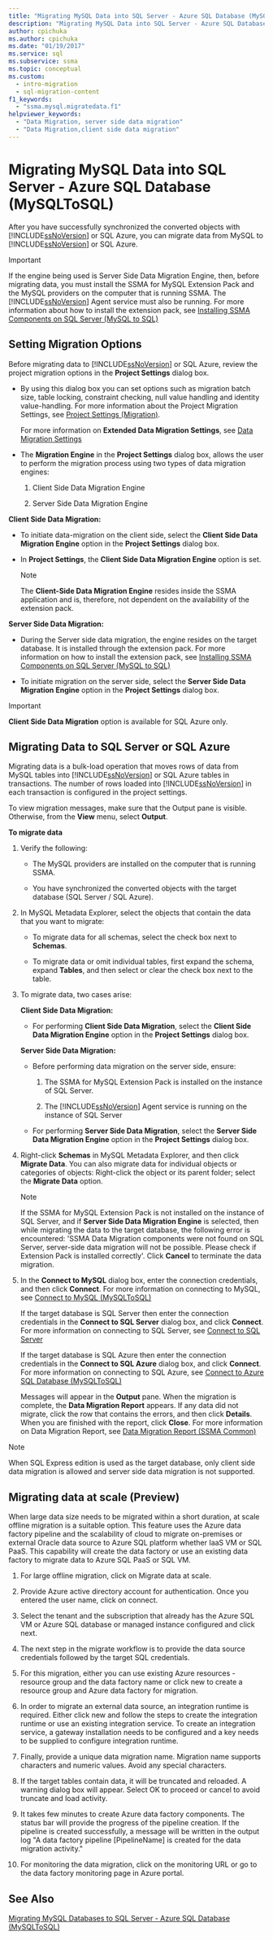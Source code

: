 ```yaml
---
title: "Migrating MySQL Data into SQL Server - Azure SQL Database (MySQLToSQL)"
description: "Migrating MySQL Data into SQL Server - Azure SQL Database (MySQLToSQL)"
author: cpichuka
ms.author: cpichuka
ms.date: "01/19/2017"
ms.service: sql
ms.subservice: ssma
ms.topic: conceptual
ms.custom:
  - intro-migration
  - sql-migration-content
f1_keywords:
  - "ssma.mysql.migratedata.f1"
helpviewer_keywords:
  - "Data Migration, server side data migration"
  - "Data Migration,client side data migration"
---
```

# Migrating MySQL Data into SQL Server - Azure SQL Database (MySQLToSQL)
After you have successfully synchronized the converted objects with [!INCLUDE[ssNoVersion](../../includes/ssnoversion-md.md)] or SQL Azure, you can migrate data from MySQL to [!INCLUDE[ssNoVersion](../../includes/ssnoversion-md.md)] or SQL Azure.  
  
> [!IMPORTANT]  
> If the engine being used is Server Side Data Migration Engine, then, before migrating data, you must install the SSMA for MySQL Extension Pack and the MySQL providers on the computer that is running SSMA. The [!INCLUDE[ssNoVersion](../../includes/ssnoversion-md.md)] Agent service must also be running. For more information about how to install the extension pack, see [Installing SSMA Components on SQL Server (MySQL to SQL)](./installing-ssma-components-on-sql-server-mysqltosql.md)  
  
## Setting Migration Options  
Before migrating data to [!INCLUDE[ssNoVersion](../../includes/ssnoversion-md.md)] or SQL Azure, review the project migration options in the **Project Settings** dialog box.  
  
-   By using this dialog box you can set options such as migration batch size, table locking, constraint checking, null value handling and identity value-handling. For more information about the Project Migration Settings, see [Project Settings (Migration)](./project-settings-migration-mysqltosql.md).  
  
    For more information on **Extended Data Migration Settings**, see [Data Migration Settings](data-migration-settings-mysqltosql.md)  
  
-   The **Migration Engine** in the **Project Settings** dialog box, allows the user to perform the migration process using two types of data migration engines:  
  
    1.  Client Side Data Migration Engine  
  
    2.  Server Side Data Migration Engine  
  
**Client Side Data Migration:**  
  
-   To initiate data-migration on the client side, select the **Client Side Data Migration Engine** option in the **Project Settings** dialog box.  
  
-   In **Project Settings**, the **Client Side Data Migration Engine** option is set.  
  
    > [!NOTE]  
    > The **Client-Side Data Migration Engine** resides inside the SSMA application and is, therefore, not dependent on the availability of the extension pack.  
  
**Server Side Data Migration:**  
  
-   During the Server side data migration, the engine resides on the target database. It is installed through the extension pack. For more information on how to install the extension pack, see [Installing SSMA Components on SQL Server (MySQL to SQL)](./installing-ssma-components-on-sql-server-mysqltosql.md)  
  
-   To initiate migration on the server side, select the **Server Side Data Migration Engine** option in the **Project Settings** dialog box.  
  
> [!IMPORTANT]  
> **Client Side Data Migration** option is available for SQL Azure only.  
  
## Migrating Data to SQL Server or SQL Azure  
Migrating data is a bulk-load operation that moves rows of data from MySQL tables into [!INCLUDE[ssNoVersion](../../includes/ssnoversion-md.md)] or SQL Azure tables in transactions. The number of rows loaded into [!INCLUDE[ssNoVersion](../../includes/ssnoversion-md.md)] in each transaction is configured in the project settings.  
  
To view migration messages, make sure that the Output pane is visible. Otherwise, from the **View** menu, select **Output**.  
  
**To migrate data**  
  
1.  Verify the following:  
  
    -   The MySQL providers are installed on the computer that is running SSMA.  
  
    -   You have synchronized the converted objects with the target database (SQL Server / SQL Azure).  
  
2.  In MySQL Metadata Explorer, select the objects that contain the data that you want to migrate:  
  
    -   To migrate data for all schemas, select the check box next to **Schemas**.  
  
    -   To migrate data or omit individual tables, first expand the schema, expand **Tables**, and then select or clear the check box next to the table.  
  
3.  To migrate data, two cases arise:  
  
    **Client Side Data Migration:**  
  
    -   For performing **Client Side Data Migration**, select the **Client Side Data Migration Engine** option in the **Project Settings** dialog box.  
  
    **Server Side Data Migration:**  
  
    -   Before performing data migration on the server side, ensure:  
  
        1.  The SSMA for MySQL Extension Pack is installed on the instance of SQL Server.  
  
        2.  The [!INCLUDE[ssNoVersion](../../includes/ssnoversion-md.md)] Agent service is running on the instance of SQL Server  
  
    -   For performing **Server Side Data Migration**, select the **Server Side Data Migration Engine** option in the **Project Settings** dialog box.  
  
4.  Right-click **Schemas** in MySQL Metadata Explorer, and then click **Migrate Data**. You can also migrate data for individual objects or categories of objects: Right-click the object or its parent folder; select the **Migrate Data** option.  
  
    > [!NOTE]  
    > If the SSMA for MySQL Extension Pack is not installed on the instance of SQL Server, and if **Server Side Data Migration Engine** is selected, then while migrating the data to the target database, the following error is encountered: 'SSMA Data Migration components were not found on SQL Server, server-side data migration will not be possible. Please check if Extension Pack is installed correctly'. Click **Cancel** to terminate the data migration.  
  
5.  In the **Connect to MySQL** dialog box, enter the connection credentials, and then click **Connect**. For more information on connecting to MySQL, see [Connect to MySQL &#40;MySQLToSQL&#41;](../../ssma/mysql/connect-to-mysql-mysqltosql.md)  
  
    If the target database is SQL Server then enter the connection credentials in the **Connect to SQL Server** dialog box, and click **Connect**. For more information on connecting to SQL Server, see [Connect to SQL Server](../sybase/connecting-to-sql-server-sybasetosql.md)  
  
    If the target database is SQL Azure then enter the connection credentials in the **Connect to SQL Azure** dialog box, and click **Connect**. For more information on connecting to SQL Azure, see [Connect to Azure SQL Database &#40;MySQLToSQL&#41;](../../ssma/mysql/connect-to-azure-sql-db-mysqltosql.md)  
  
    Messages will appear in the **Output** pane. When the migration is complete, the **Data Migration Report** appears. If any data did not migrate, click the row that contains the errors, and then click **Details**. When you are finished with the report, click **Close**. For more information on Data Migration Report, see [Data Migration Report (SSMA Common)](../sybase/data-migration-report-sybasetosql.md)  
  
> [!NOTE]  
> When SQL Express edition is used as the target database, only client side data migration is allowed and server side data migration is not supported.  

## Migrating data at scale (Preview)

When large data size needs to be migrated within a short duration, at scale offline migration is a suitable option. This feature uses the Azure data factory pipeline and the scalability of cloud to migrate on-premises or external Oracle data source to Azure SQL platform whether IaaS VM or SQL PaaS. This capability will create the data factory or use an existing data factory to migrate data to Azure SQL PaaS or SQL VM.

1. For large offline migration, click on Migrate data at scale. 

1. Provide Azure active directory account for authentication. Once you entered the user name, click on connect.

1. Select the tenant and the subscription that already has the Azure SQL VM or Azure SQL database or managed instance configured and click next.

1. The next step in the migrate workflow is to provide the data source credentials followed by  the target SQL credentials.

1. For this migration, either you can use existing Azure resources -  resource group and the data factory name  or click new to create a resource group and Azure data factory for migration.

1. In order to migrate an external data source,  an integration runtime is required. Either click new and follow the steps to create the integration runtime or use an existing integration service. To create an integration service, a gateway installation needs to be configured and a key needs to be supplied to configure integration runtime.

1. Finally, provide a unique data  migration name. Migration name supports characters and numeric values. Avoid any special characters.

1. If the target tables contain data, it will be truncated and reloaded. A warning dialog box will appear.  Select OK to proceed or cancel to avoid truncate and load activity.

1. It takes few minutes to create Azure data factory components. The status bar will provide the progress of the pipeline creation. If the pipeline is created successfully, a message will be written in the output log "A data factory pipeline [PipelineName] is created for the data migration activity."

1. For monitoring the data migration, click on the monitoring URL or go to the data factory monitoring page in Azure portal.
  
## See Also  
[Migrating MySQL Databases to SQL Server - Azure SQL Database &#40;MySQLToSQL&#41;](../../ssma/mysql/migrating-mysql-databases-to-sql-server-azure-sql-db-mysqltosql.md)  
